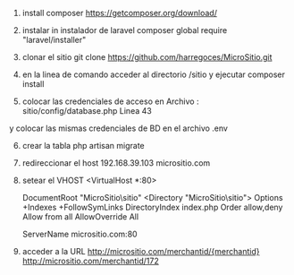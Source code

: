 1) install composer
https://getcomposer.org/download/

2) instalar in instalador de laravel
composer global require "laravel/installer"

3) clonar el sitio
git clone https://github.com/harregoces/MicroSitio.git

4) en la linea de comando acceder al directorio /sitio y ejecutar
composer install

5) colocar las credenciales de acceso en
Archivo : sitio/config/database.php
Linea 43

y colocar las mismas credenciales de BD en el archivo .env



6) crear la tabla
php artisan migrate



7) redireccionar el host
192.168.39.103       micrositio.com

8) setear el VHOST
<VirtualHost *:80>

    DocumentRoot "MicroSitio\sitio"
    <Directory "MicroSitio\sitio">
        Options +Indexes +FollowSymLinks
        DirectoryIndex index.php
        Order allow,deny
        Allow from all
        AllowOverride All
    </Directory>

    ServerName micrositio.com:80

</VirtualHost>

9) acceder a la URL
http://micrositio.com/merchantid/{merchantid}
http://micrositio.com/merchantid/172

